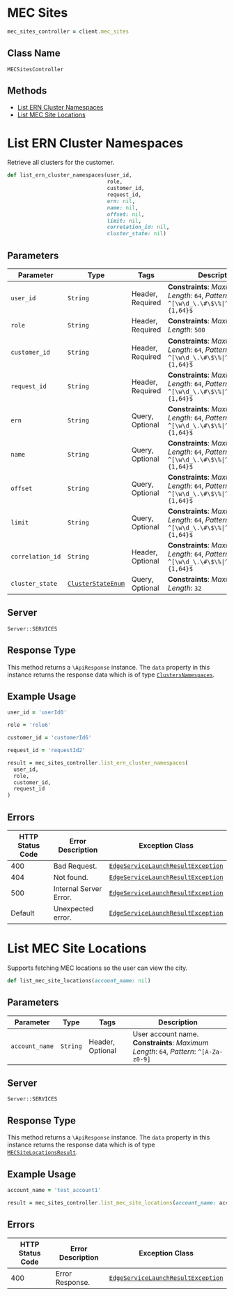 # MEC Sites

```ruby
mec_sites_controller = client.mec_sites
```

## Class Name

`MECSitesController`

## Methods

* [List ERN Cluster Namespaces](../../doc/controllers/mec-sites.md#list-ern-cluster-namespaces)
* [List MEC Site Locations](../../doc/controllers/mec-sites.md#list-mec-site-locations)


# List ERN Cluster Namespaces

Retrieve all clusters for the customer.

```ruby
def list_ern_cluster_namespaces(user_id,
                                role,
                                customer_id,
                                request_id,
                                ern: nil,
                                name: nil,
                                offset: nil,
                                limit: nil,
                                correlation_id: nil,
                                cluster_state: nil)
```

## Parameters

| Parameter | Type | Tags | Description |
|  --- | --- | --- | --- |
| `user_id` | `String` | Header, Required | **Constraints**: *Maximum Length*: `64`, *Pattern*: `^[\w\d_\.\#\$\%\|^\&\*\@\!\-]{1,64}$` |
| `role` | `String` | Header, Required | **Constraints**: *Maximum Length*: `500` |
| `customer_id` | `String` | Header, Required | **Constraints**: *Maximum Length*: `64`, *Pattern*: `^[\w\d_\.\#\$\%\|^\&\*\@\!\-]{1,64}$` |
| `request_id` | `String` | Header, Required | **Constraints**: *Maximum Length*: `64`, *Pattern*: `^[\w\d_\.\#\$\%\|^\&\*\@\!\-]{1,64}$` |
| `ern` | `String` | Query, Optional | **Constraints**: *Maximum Length*: `64`, *Pattern*: `^[\w\d_\.\#\$\%\|^\&\*\@\!\-]{1,64}$` |
| `name` | `String` | Query, Optional | **Constraints**: *Maximum Length*: `64`, *Pattern*: `^[\w\d_\.\#\$\%\|^\&\*\@\!\-]{1,64}$` |
| `offset` | `String` | Query, Optional | **Constraints**: *Maximum Length*: `64`, *Pattern*: `^[\w\d_\.\#\$\%\|^\&\*\@\!\-]{1,64}$` |
| `limit` | `String` | Query, Optional | **Constraints**: *Maximum Length*: `64`, *Pattern*: `^[\w\d_\.\#\$\%\|^\&\*\@\!\-]{1,64}$` |
| `correlation_id` | `String` | Header, Optional | **Constraints**: *Maximum Length*: `64`, *Pattern*: `^[\w\d_\.\#\$\%\|^\&\*\@\!\-]{1,64}$` |
| `cluster_state` | [`ClusterStateEnum`](../../doc/models/cluster-state-enum.md) | Query, Optional | **Constraints**: *Maximum Length*: `32` |

## Server

`Server::SERVICES`

## Response Type

This method returns a `\ApiResponse` instance. The `data` property in this instance returns the response data which is of type [`ClustersNamespaces`](../../doc/models/clusters-namespaces.md).

## Example Usage

```ruby
user_id = 'userId0'

role = 'role6'

customer_id = 'customerId6'

request_id = 'requestId2'

result = mec_sites_controller.list_ern_cluster_namespaces(
  user_id,
  role,
  customer_id,
  request_id
)
```

## Errors

| HTTP Status Code | Error Description | Exception Class |
|  --- | --- | --- |
| 400 | Bad Request. | [`EdgeServiceLaunchResultException`](../../doc/models/edge-service-launch-result-exception.md) |
| 404 | Not found. | [`EdgeServiceLaunchResultException`](../../doc/models/edge-service-launch-result-exception.md) |
| 500 | Internal Server Error. | [`EdgeServiceLaunchResultException`](../../doc/models/edge-service-launch-result-exception.md) |
| Default | Unexpected error. | [`EdgeServiceLaunchResultException`](../../doc/models/edge-service-launch-result-exception.md) |


# List MEC Site Locations

Supports fetching MEC locations so the user can view the city.

```ruby
def list_mec_site_locations(account_name: nil)
```

## Parameters

| Parameter | Type | Tags | Description |
|  --- | --- | --- | --- |
| `account_name` | `String` | Header, Optional | User account name.<br>**Constraints**: *Maximum Length*: `64`, *Pattern*: `^[A-Za-z0-9]` |

## Server

`Server::SERVICES`

## Response Type

This method returns a `\ApiResponse` instance. The `data` property in this instance returns the response data which is of type [`MECSiteLocationsResult`](../../doc/models/mec-site-locations-result.md).

## Example Usage

```ruby
account_name = 'test_account1'

result = mec_sites_controller.list_mec_site_locations(account_name: account_name)
```

## Errors

| HTTP Status Code | Error Description | Exception Class |
|  --- | --- | --- |
| 400 | Error Response. | [`EdgeServiceLaunchResultException`](../../doc/models/edge-service-launch-result-exception.md) |


